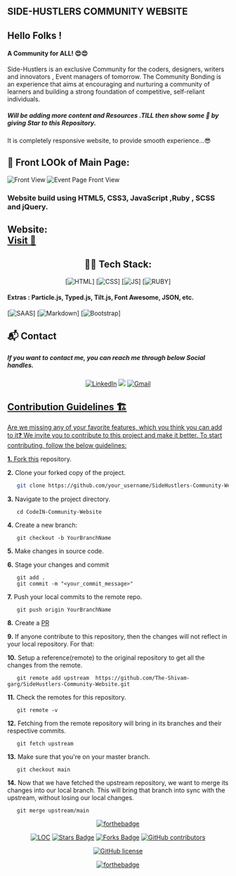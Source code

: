 ## SIDE-HUSTLERS COMMUNITY WEBSITE 

## Hello Folks !
#### A Community for ALL! 😍😍

 
 
  Side-Hustlers is an exclusive Community for the coders, designers, writers and innovators , Event managers of tomorrow. 
  The Community Bonding is an experience that aims at encouraging and nurturing a community of learners and building a 
  strong foundation of competitive, self-reliant individuals.


   ##### Will be adding more content and Resources .TILL then show some 💖 by giving Star to this Repository.
   
It is completely responsive website, to provide smooth experience...😎  

 


## 🚩 Front LOOk of Main Page:

![Front View](https://github.com/The-Shivam-garg/CollegeCommunity-Website/blob/b0c5dfa4491bcdd35e8d286680b7203a0e284f16/images/front.png)
![Event Page Front View](https://github.com/The-Shivam-garg/CollegeCommunity-Website/blob/b0c5dfa4491bcdd35e8d286680b7203a0e284f16/images/back13.jpg)



### Website build using HTML5, CSS3, JavaScript ,Ruby , SCSS and jQuery.

<h2> Website: <BR>
<a href="https://the-shivam-garg.github.io/CollegeCommunity-Website/" target="_blank">Visit 🚀</a>
</h2> 

<div align="center">

## 👨‍💻 Tech Stack:
[![HTML](https://img.shields.io/badge/html5%20-%23E34F26.svg?&style=for-the-badge&logo=html5&logoColor=white)]
[![CSS](https://img.shields.io/badge/css3%20-%231572B6.svg?&style=for-the-badge&logo=css3&logoColor=white)]
[![JS](https://img.shields.io/badge/javascript%20-%23323330.svg?&style=for-the-badge&logo=javascript&logoColor=%23F7DF1E)]
[![RUBY](https://img.shields.io/badge/Ruby-CC342D?style=for-the-badge&logo=ruby&logoColor=white)]

</div>

#### Extras : Particle.js, Typed.js, Tilt.js, Font Awesome, JSON, etc.
[![SAAS](https://img.shields.io/badge/Sass-CC6699?style=for-the-badge&logo=sass&logoColor=white)]
[![Markdown](https://img.shields.io/badge/Markdown-000000?style=for-the-badge&logo=markdown&logoColor=white)]
[![Bootstrap](https://img.shields.io/badge/Bootstrap-563D7C?style=for-the-badge&logo=bootstrap&logoColor=white)]

<h2>📬 Contact</h2>

##### If you want to contact me, you can reach me through below Social handles.

<div align="center">


<a  href="https://www.linkedin.com/in/shivam-garg-15675720a/" target="_blank"><img alt="LinkedIn" src="https://img.shields.io/badge/linkedin%20-%230077B5.svg?&style=for-the-badge&logo=linkedin&logoColor=white" /></a>
<a href="https://twitter.com/Shivams_twt" target="_blank"><img src="https://img.shields.io/badge/twitter-%2300acee.svg?&style=for-the-badge&logo=twitter&logoColor=white&alt=twitter" /></a>
<a href="mailto:shivanshagarwal2020@gmail.com"><img  alt="Gmail" src="https://img.shields.io/badge/Gmail-D14836?style=for-the-badge&logo=gmail&logoColor=white" />

</div>

## Contribution Guidelines 🏗

Are we missing any of your favorite features, which you think you can add to it❓ We invite you to contribute to this project and make it better. 
To start contributing, follow the below guidelines: 

**1.**  Fork [this](https://github.com/The-Shivam-garg/SideHustlers-Community-Website) repository.

**2.**  Clone your forked copy of the project.

```bash
   git clone https://github.com/your_username/SideHustlers-Community-Website.git
```

**3.** Navigate to the project directory.
```
   cd CodeIN-Community-Website
```

**4.** Create a new branch:
```
   git checkout -b YourBranchName
```

**5.** Make changes in source code.

**6.** Stage your changes and commit

```
   git add .
   git commit -m "<your_commit_message>"
```

**7.** Push your local commits to the remote repo.

```
   git push origin YourBranchName
```

**8.** Create a [PR](https://help.github.com/en/github/collaborating-with-issues-and-pull-requests/creating-a-pull-request)

**9.** If anyone contribute to this repository, then the changes will not reflect in your local repository. For that:

**10.** Setup a reference(remote) to the original repository to get all the changes from the remote.
```
   git remote add upstream  https://github.com/The-Shivam-garg/SideHustlers-Community-Website.git
```

**11.** Check the remotes for this repository.
```
   git remote -v
```

**12.** Fetching from the remote repository will bring in its branches and their respective commits.
```
   git fetch upstream
```

**13.** Make sure that you're on your master branch.
```
   git checkout main
```

**14.** Now that we have fetched the upstream repository, we want to merge its changes into our local branch. This will bring that branch into sync with the upstream, without losing our local changes.
```
   git merge upstream/main
```


<div align="center">
 
[![forthebadge](https://forthebadge.com/images/badges/built-by-developers.svg)](https://forthebadge.com)


</div>

<div align="center">

<a href="https://github.com/The-Shivam-garg/CollegeCommunity-Website"><img src="https://sloc.xyz/github/The-Shivam-garg/CollegeCommunity-Website"  alt="LOC" /></a>
<a href="https://github.com/The-Shivam-garg/CollegeCommunity-Website"><img src="https://img.shields.io/github/stars/The-Shivam-garg/CollegeCommunity-Website" alt="Stars Badge" /></a>
<a href="https://github.com/The-Shivam-garg/CollegeCommunity-Website/network/members"><img src="https://img.shields.io/github/forks/The-Shivam-garg/CollegeCommunity-Website" alt="Forks Badge" /></a>
<a href="https://github.com/The-Shivam-garg/CollegeCommunity-Website/graphs/contributors"><img alt="GitHub contributors" src="https://img.shields.io/github/contributors/The-Shivam-garg/CollegeCommunity-Website?color=2b9348" ></a>

[![GitHub license](https://img.shields.io/github/license/The-Shivam-garg/CollegeCommunity-Website?logo=github)](https://github.com/The-Shivam-garg/CollegeCommunity-Website/blob/master/LICENSE)

[![forthebadge](https://forthebadge.com/images/badges/built-with-love.svg)](https://forthebadge.com)
</div>
